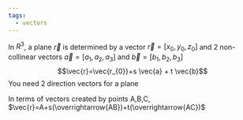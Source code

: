 ```yaml
---
tags:
  - vectors
---
```

In $R^3$, a plane $\vec{r}$ is determined by a vector $\vec{r}=[x_{0},y_{0},z_{0}]$ and 2 non-collinear vectors $\vec{a}=[a_{1},a_{2},a_{3}]$ and $\vec{b}=[b_{1},b_{2},b_{3}]$
$$\vec{r}=\vec{r_{0}}+s \vec{a} + t \vec{b}$$
You need 2 direction vectors for a plane

In terms of vectors created by points A,B,C,
$\vec{r}=A+s(\overrightarrow{AB})+t(\overrightarrow{AC})$
